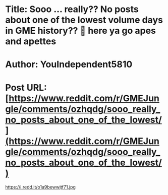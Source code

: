 # Title: Sooo … really?? No posts about one of the lowest volume days in GME history?? 👀 here ya go apes and apettes
# Author: YouIndependent5810
# Post URL: [https://www.reddit.com/r/GMEJungle/comments/ozhqdg/sooo_really_no_posts_about_one_of_the_lowest/](https://www.reddit.com/r/GMEJungle/comments/ozhqdg/sooo_really_no_posts_about_one_of_the_lowest/)


https://i.redd.it/o1a9bewwjtf71.jpg